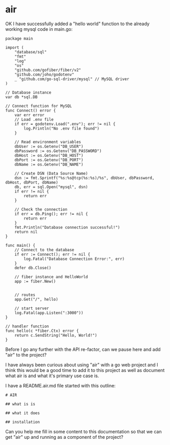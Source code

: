 # air

OK I have successfully added a "hello world" function to the already working mysql code in main.go:

```
package main

import (
	"database/sql"
	"fmt"
	"log"
	"os"
	"github.com/gofiber/fiber/v2"
	"github.com/joho/godotenv"
	_ "github.com/go-sql-driver/mysql" // MySQL driver
)

// Database instance
var db *sql.DB

// Connect function for MySQL
func Connect() error {
	var err error
	// Load .env file
	if err = godotenv.Load(".env"); err != nil {
		log.Println("No .env file found")
	}

	// Read environment variables
	dbUser := os.Getenv("DB_USER")
	dbPassword := os.Getenv("DB_PASSWORD")
	dbHost := os.Getenv("DB_HOST")
	dbPort := os.Getenv("DB_PORT")
	dbName := os.Getenv("DB_NAME")

	// Create DSN (Data Source Name)
	dsn := fmt.Sprintf("%s:%s@tcp(%s:%s)/%s", dbUser, dbPassword, dbHost, dbPort, dbName)
	db, err = sql.Open("mysql", dsn)
	if err != nil {
		return err
	}

	// Check the connection
	if err = db.Ping(); err != nil {
		return err
	}
	fmt.Println("Database connection successful!")
	return nil
}

func main() {
	// Connect to the database
	if err := Connect(); err != nil {
		log.Fatal("Database Connection Error:", err)
	}
	defer db.Close()

	// fiber instance and HelloWorld
	app := fiber.New()


	// routes
	app.Get("/", hello)

	// start server
	log.Fatal(app.Listen(":3000"))
}

// handler function
func hello(c *fiber.Ctx) error {
	return c.SendString("Hello, World!")
}
```


Before I go any further with the API re-factor, can we pause here and add "air" to the project?

I have always been curious about using "air" with a go web project and I think this would be a good time to add it to this project as well as document what air is and what it's primary use case is.


I have a README.air.md file started with this outline:

```
# AIR

## what is is

## what it does

## installation
```

Can you help me fill in some content to this documentation so that we can get "air" up and running as a component of the project?